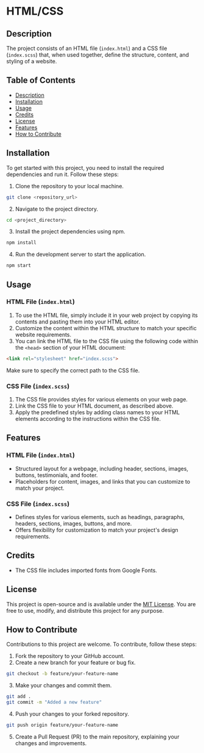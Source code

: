 # HTML/CSS

## Description

The project consists of an HTML file (`index.html`) and a CSS file (`index.scss`) that, when used together, define the structure, content, and styling of a website.

## Table of Contents

- [Description](#description)
- [Installation](#installation)
- [Usage](#usage)
- [Credits](#credits)
- [License](#license)
- [Features](#features)
- [How to Contribute](#how-to-contribute)

## Installation

To get started with this project, you need to install the required dependencies and run it. Follow these steps:

1. Clone the repository to your local machine.

```bash
git clone <repository_url>
```

2. Navigate to the project directory.

```bash
cd <project_directory>
```

3. Install the project dependencies using npm.

```bash
npm install
```

4. Run the development server to start the application.

```bash
npm start
```

## Usage

### HTML File (`index.html`)

1. To use the HTML file, simply include it in your web project by copying its contents and pasting them into your HTML editor.
2. Customize the content within the HTML structure to match your specific website requirements.
3. You can link the HTML file to the CSS file using the following code within the `<head>` section of your HTML document:

```html
<link rel="stylesheet" href="index.scss">
```
Make sure to specify the correct path to the CSS file.

### CSS File (`index.scss`)
1. The CSS file provides styles for various elements on your web page.
2. Link the CSS file to your HTML document, as described above.
3. Apply the predefined styles by adding class names to your HTML elements according to the instructions within the CSS file.

## Features

### HTML File (`index.html`)
* Structured layout for a webpage, including header, sections, images, buttons, testimonials, and footer.
* Placeholders for content, images, and links that you can customize to match your project.

### CSS File (`index.scss`)
* Defines styles for various elements, such as headings, paragraphs, headers, sections, images, buttons, and more.
* Offers flexibility for customization to match your project's design requirements.

## Credits

* The CSS file includes imported fonts from Google Fonts.

## License

This project is open-source and is available under the [MIT License](LICENSE). You are free to use, modify, and distribute this project for any purpose.

## How to Contribute

Contributions to this project are welcome. To contribute, follow these steps:

1. Fork the repository to your GitHub account.
2. Create a new branch for your feature or bug fix.

```bash
git checkout -b feature/your-feature-name
```

3. Make your changes and commit them.

```bash
git add .
git commit -m "Added a new feature"
```

4. Push your changes to your forked repository.

```bash 
git push origin feature/your-feature-name
```

5. Create a Pull Request (PR) to the main repository, explaining your changes and improvements.